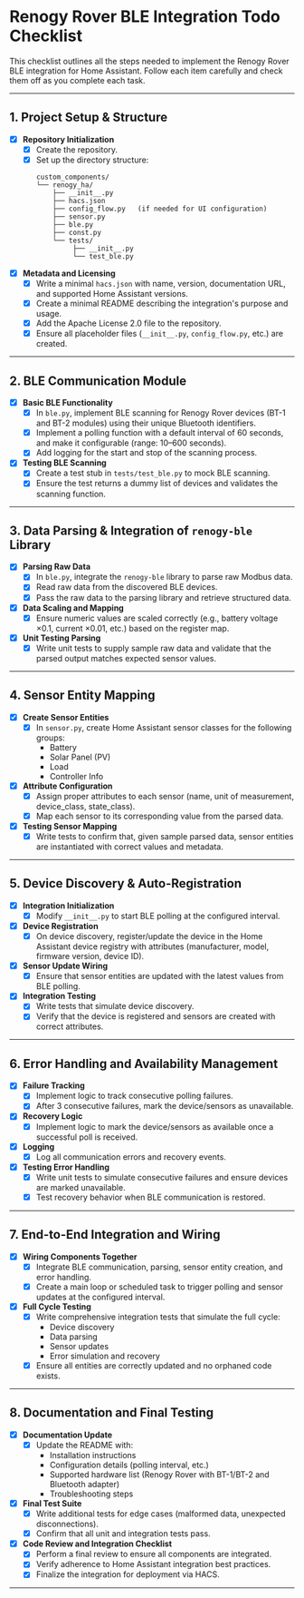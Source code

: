 # Renogy Rover BLE Integration Todo Checklist

This checklist outlines all the steps needed to implement the Renogy Rover BLE integration for Home Assistant. Follow each item carefully and check them off as you complete each task.

---

## 1. Project Setup & Structure
- [x] **Repository Initialization**
  - [x] Create the repository.
  - [x] Set up the directory structure:
    ```
    custom_components/
    └── renogy_ha/
        ├── __init__.py
        ├── hacs.json
        ├── config_flow.py   (if needed for UI configuration)
        ├── sensor.py
        ├── ble.py
        ├── const.py
        └── tests/
             ├── __init__.py
             └── test_ble.py
    ```
- [x] **Metadata and Licensing**
  - [x] Write a minimal `hacs.json` with name, version, documentation URL, and supported Home Assistant versions.
  - [x] Create a minimal README describing the integration's purpose and usage.
  - [x] Add the Apache License 2.0 file to the repository.
  - [X] Ensure all placeholder files (`__init__.py`, `config_flow.py`, etc.) are created.

---

## 2. BLE Communication Module
- [x] **Basic BLE Functionality**
  - [x] In `ble.py`, implement BLE scanning for Renogy Rover devices (BT-1 and BT-2 modules) using their unique Bluetooth identifiers.
  - [x] Implement a polling function with a default interval of 60 seconds, and make it configurable (range: 10–600 seconds).
  - [x] Add logging for the start and stop of the scanning process.
- [x] **Testing BLE Scanning**
  - [x] Create a test stub in `tests/test_ble.py` to mock BLE scanning.
  - [x] Ensure the test returns a dummy list of devices and validates the scanning function.

---

## 3. Data Parsing & Integration of `renogy-ble` Library
- [x] **Parsing Raw Data**
  - [x] In `ble.py`, integrate the `renogy-ble` library to parse raw Modbus data.
  - [x] Read raw data from the discovered BLE devices.
  - [x] Pass the raw data to the parsing library and retrieve structured data.
- [x] **Data Scaling and Mapping**
  - [x] Ensure numeric values are scaled correctly (e.g., battery voltage ×0.1, current ×0.01, etc.) based on the register map.
- [x] **Unit Testing Parsing**
  - [x] Write unit tests to supply sample raw data and validate that the parsed output matches expected sensor values.

---

## 4. Sensor Entity Mapping
- [x] **Create Sensor Entities**
  - [x] In `sensor.py`, create Home Assistant sensor classes for the following groups:
    - Battery
    - Solar Panel (PV)
    - Load
    - Controller Info
- [x] **Attribute Configuration**
  - [x] Assign proper attributes to each sensor (name, unit of measurement, device_class, state_class).
  - [x] Map each sensor to its corresponding value from the parsed data.
- [x] **Testing Sensor Mapping**
  - [x] Write tests to confirm that, given sample parsed data, sensor entities are instantiated with correct values and metadata.

---

## 5. Device Discovery & Auto-Registration
- [x] **Integration Initialization**
  - [x] Modify `__init__.py` to start BLE polling at the configured interval.
- [x] **Device Registration**
  - [x] On device discovery, register/update the device in the Home Assistant device registry with attributes (manufacturer, model, firmware version, device ID).
- [x] **Sensor Update Wiring**
  - [x] Ensure that sensor entities are updated with the latest values from BLE polling.
- [x] **Integration Testing**
  - [x] Write tests that simulate device discovery.
  - [x] Verify that the device is registered and sensors are created with correct attributes.

---

## 6. Error Handling and Availability Management
- [x] **Failure Tracking**
  - [x] Implement logic to track consecutive polling failures.
  - [x] After 3 consecutive failures, mark the device/sensors as unavailable.
- [x] **Recovery Logic**
  - [x] Implement logic to mark the device/sensors as available once a successful poll is received.
- [x] **Logging**
  - [x] Log all communication errors and recovery events.
- [x] **Testing Error Handling**
  - [x] Write unit tests to simulate consecutive failures and ensure devices are marked unavailable.
  - [x] Test recovery behavior when BLE communication is restored.

---

## 7. End-to-End Integration and Wiring
- [x] **Wiring Components Together**
  - [x] Integrate BLE communication, parsing, sensor entity creation, and error handling.
  - [x] Create a main loop or scheduled task to trigger polling and sensor updates at the configured interval.
- [x] **Full Cycle Testing**
  - [x] Write comprehensive integration tests that simulate the full cycle:
    - Device discovery
    - Data parsing
    - Sensor updates
    - Error simulation and recovery
  - [x] Ensure all entities are correctly updated and no orphaned code exists.

---

## 8. Documentation and Final Testing
- [x] **Documentation Update**
  - [x] Update the README with:
    - Installation instructions
    - Configuration details (polling interval, etc.)
    - Supported hardware list (Renogy Rover with BT-1/BT-2 and Bluetooth adapter)
    - Troubleshooting steps
- [x] **Final Test Suite**
  - [x] Write additional tests for edge cases (malformed data, unexpected disconnections).
  - [x] Confirm that all unit and integration tests pass.
- [x] **Code Review and Integration Checklist**
  - [x] Perform a final review to ensure all components are integrated.
  - [x] Verify adherence to Home Assistant integration best practices.
  - [x] Finalize the integration for deployment via HACS.

---
